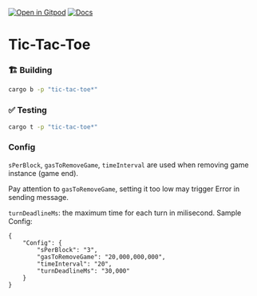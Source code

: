 [![Open in Gitpod](https://img.shields.io/badge/Open_in-Gitpod-white?logo=gitpod)](https://gitpod.io/#FOLDER=vara-man/https://github.com/gear-foundation/dapps)
[![Docs](https://img.shields.io/github/actions/workflow/status/gear-foundation/dapps/contracts.yml?logo=rust&label=docs)](https://dapps.gear.rs/vara_man_io)

# Tic-Tac-Toe

### 🏗️ Building

```sh
cargo b -p "tic-tac-toe*"
```

### ✅ Testing

```sh
cargo t -p "tic-tac-toe*"
```

### Config
`sPerBlock`, `gasToRemoveGame`, `timeInterval` are used when removing game instance (game end).

Pay attention to `gasToRemoveGame`, setting it too low may trigger Error in sending message.

`turnDeadlineMs`: the maximum time for each turn in milisecond.
Sample Config:
```
{
    "Config": {
        "sPerBlock": "3",
        "gasToRemoveGame": "20,000,000,000",
        "timeInterval": "20",
        "turnDeadlineMs": "30,000"
    }
}
```